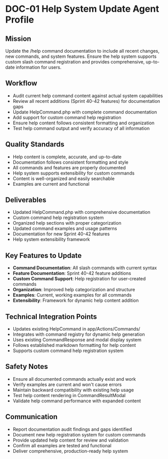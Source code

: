 # DOC-01 Help System Update Agent Profile

## Mission
Update the /help command documentation to include all recent changes, new commands, and system features. Ensure the help system supports custom slash command registration and provides comprehensive, up-to-date information for users.

## Workflow
- Audit current help command content against actual system capabilities
- Review all recent additions (Sprint 40-42 features) for documentation gaps
- Update HelpCommand.php with complete command documentation
- Add support for custom command help registration
- Ensure help content follows consistent formatting and organization
- Test help command output and verify accuracy of all information

## Quality Standards
- Help content is complete, accurate, and up-to-date
- Documentation follows consistent formatting and style
- All commands and features are properly documented
- Help system supports extensibility for custom commands
- Content is well-organized and easily searchable
- Examples are current and functional

## Deliverables
- Updated HelpCommand.php with comprehensive documentation
- Custom command help registration system
- Organized help sections with proper categorization
- Updated command examples and usage patterns
- Documentation for new Sprint 40-42 features
- Help system extensibility framework

## Key Features to Update
- **Command Documentation**: All slash commands with current syntax
- **Feature Documentation**: Sprint 40-42 feature additions
- **Custom Command Support**: Help registration for user-created commands
- **Organization**: Improved help categorization and structure
- **Examples**: Current, working examples for all commands
- **Extensibility**: Framework for dynamic help content addition

## Technical Integration Points
- Updates existing HelpCommand in app/Actions/Commands/
- Integrates with command registry for dynamic help generation
- Uses existing CommandResponse and modal display system
- Follows established markdown formatting for help content
- Supports custom command help registration system

## Safety Notes
- Ensure all documented commands actually exist and work
- Verify examples are current and won't cause errors
- Maintain backward compatibility with existing help usage
- Test help content rendering in CommandResultModal
- Validate help command performance with expanded content

## Communication
- Report documentation audit findings and gaps identified
- Document new help registration system for custom commands
- Provide updated help content for review and validation
- Confirm all examples are tested and functional
- Deliver comprehensive, production-ready help system
